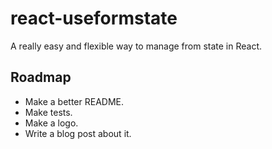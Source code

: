 # react-useformstate

A really easy and flexible way to manage from state in React.

## Roadmap

- Make a better README.
- Make tests.
- Make a logo.
- Write a blog post about it.
